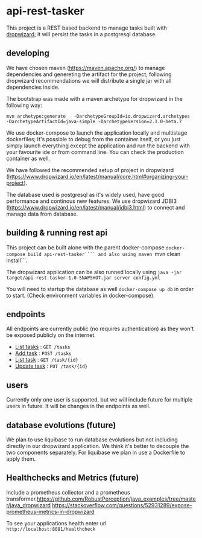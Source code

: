 # api-rest-tasker

This project is a REST based backend to manage tasks built with [dropwizard](https://www.dropwizard.io/en/latest); it will persist the tasks in a postgresql database. 

## developing

We have chosen maven (https://maven.apache.org/) to manage dependencies and genereting the artifact for the project; following dropwizard recommendations we will distribute a single jar with all dependencies inside.

The bootstrap was made with a maven archetype for dropwizard in the following way:
```
mvn archetype:generate   -DarchetypeGroupId=io.dropwizard.archetypes   -DarchetypeArtifactId=java-simple -DarchetypeVersion=2.1.0-beta.7
```

We use docker-compose to launch the application locally and multistage dockerfiles; It's possible to debug from the container itself, or you just simply launch everything except the application and run the backend with your favourite ide or from command line. You can check the production container as well.

We have followed the recommended setup of project in dropwizard (https://www.dropwizard.io/en/latest/manual/core.html#organizing-your-project).

The database used is postgresql as it's widely used, have good performance and continous new features. We use dropwizard JDBI3 (https://www.dropwizard.io/en/latest/manual/jdbi3.html) to connect and manage data from database.

## building & running rest api

This project can be built alone with the parent docker-compose ```docker-compose build api-rest-tasker```` and also using maven ```mvn clean install```.

The dropwizard application can be also runned locally using `java -jar target/api-rest-tasker-1.0-SNAPSHOT.jar server config.yml`

You will need to startup the database as well `docker-compose up db` in order to start. (Check environment variables in docker-compose).

## endpoints

All endpoints are currently public (no requires authentication) as they won't be exposed publicly on the internet.

- [List tasks](./docs/list-tasks.md) :  ```GET /tasks```
- [Add task](./docs/add-task.md) :  ```POST /tasks```
- [List task](./docs/list-task.md) :  ```GET /task/{id}```
- [Update task](./docs/update-task.md) :  ```PUT /task/{id}```

## users

Currently only one user is supported, but we will include future for multiple users in future. It will be changes in the endpoints as well.

## database evolutions (future)

We plan to use liquibase to run database evolutions but not including directly in our dropwizard application. We think it's better to decouple the two components separately.
For liquibase we plan in use a Dockerfile to apply them.

## Healthchecks and Metrics (future)

Include a prometheus collector and a prometheus transformer.https://github.com/RobustPerception/java_examples/tree/master/java_dropwizard
https://stackoverflow.com/questions/52931289/expose-prometheus-metrics-in-dropwizard

To see your applications health enter url `http://localhost:8081/healthcheck`
